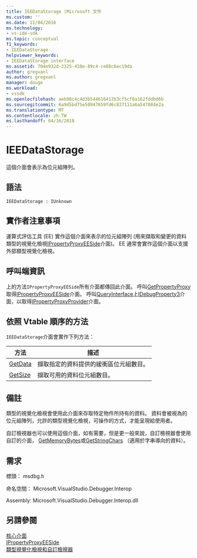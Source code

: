 ```yaml
---
title: IEEDataStorage |Microsoft 文件
ms.custom: ''
ms.date: 11/04/2016
ms.technology:
- vs-ide-sdk
ms.topic: conceptual
f1_keywords:
- IEEDataStorage
helpviewer_keywords:
- IEEDataStorage interface
ms.assetid: 704e932d-2325-410e-89c4-ce88c6ec19da
author: gregvanl
ms.author: gregvanl
manager: douge
ms.workload:
- vssdk
ms.openlocfilehash: aeb98c4c4d3b544616412b3cf5cf8a162fddbd6b
ms.sourcegitcommit: 6a9d5bd75e50947659fd6c837111a6a547884e2a
ms.translationtype: MT
ms.contentlocale: zh-TW
ms.lasthandoff: 04/16/2018
---
```

# <a name="ieedatastorage"></a>IEEDataStorage
這個介面會表示為位元組陣列。  
  
## <a name="syntax"></a>語法  
  
```  
IEEDataStorage : IUnknown  
```  
  
## <a name="notes-for-implementers"></a>實作者注意事項  
 運算式評估工具 (EE) 實作這個介面來表示的位元組陣列 (用來擷取和變更的資料類型的視覺化檢視[IPropertyProxyEESide](../../../extensibility/debugger/reference/ipropertyproxyeeside.md)介面)。 EE 通常會實作這個介面以支援外部類型視覺化檢視。  
  
## <a name="notes-for-callers"></a>呼叫端資訊  
 上的方法`IPropertyProxyEESide`所有介面都傳回此介面。 呼叫[GetPropertyProxy](../../../extensibility/debugger/reference/ipropertyproxyprovider-getpropertyproxy.md)取得[IPropertyProxyEESide](../../../extensibility/debugger/reference/ipropertyproxyeeside.md)介面。 呼叫[QueryInterface](/cpp/atl/queryinterface)上[IDebugProperty3](../../../extensibility/debugger/reference/idebugproperty3.md)介面，以取得[IPropertyProxyProvider](../../../extensibility/debugger/reference/ipropertyproxyprovider.md)介面。  
  
## <a name="methods-in-vtable-order"></a>依照 Vtable 順序的方法  
 `IEEDataStorage`介面會實作下列方法：  
  
|方法|描述|  
|------------|-----------------|  
|[GetData](../../../extensibility/debugger/reference/ieedatastorage-getdata.md)|擷取指定的資料提供的緩衝區位元組數目。|  
|[GetSize](../../../extensibility/debugger/reference/ieedatastorage-getsize.md)|擷取可用的資料位元組數目。|  
  
## <a name="remarks"></a>備註  
 類型的視覺化檢視會使用此介面來存取特定物件所持有的資料。 資料會被視為的位元組陣列，允許的類型視覺化檢視，可操作的方式，才能呈現給使用者。  
  
 自訂檢視器也可以使用這個介面，如有需要，但是更一般來說，自訂檢視器會使用自訂的介面， [GetMemoryBytes](../../../extensibility/debugger/reference/idebugproperty2-getmemorybytes.md)或[GetStringChars](../../../extensibility/debugger/reference/idebugproperty3-getstringchars.md) （適用於字串導向的資料）。  
  
## <a name="requirements"></a>需求  
 標頭： msdbg.h  
  
 命名空間： Microsoft.VisualStudio.Debugger.Interop  
  
 Assembly: Microsoft.VisualStudio.Debugger.Interop.dll  
  
## <a name="see-also"></a>另請參閱  
 [核心介面](../../../extensibility/debugger/reference/core-interfaces.md)   
 [IPropertyProxyEESide](../../../extensibility/debugger/reference/ipropertyproxyeeside.md)   
 [類型視覺化檢視和自訂檢視器](../../../extensibility/debugger/type-visualizer-and-custom-viewer.md)